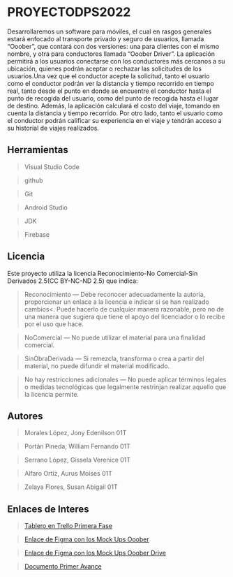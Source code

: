 # PROYECTODPS2022
Desarrollaremos un software para móviles, el cual en rasgos generales estará enfocado al transporte privado y seguro de usuarios, llamada “Ooober”, que contará con dos versiones: una para clientes con el mismo nombre, y otra para conductores llamada “Ooober Driver”.
La aplicación permitirá a los usuarios conectarse con los conductores más cercanos a su ubicación, quienes podrán aceptar o rechazar las solicitudes de los usuarios.Una vez que el conductor acepte la solicitud, tanto el usuario como el conductor podrán ver la distancia y tiempo recorrido en tiempo real, tanto desde el punto en donde se encuentre el conductor hasta el punto de recogida del usuario, como del punto de recogida hasta el lugar de destino. Además, la aplicación calculará el costo del viaje, tomando en cuenta la distancia y tiempo recorrido.
Por otro lado, tanto el usuario como el conductor podrán calificar su experiencia en el viaje y tendrán acceso  a su historial de viajes realizados.

## Herramientas

>Visual Studio Code

>github

>Git

>Android Studio

>JDK

>Firebase

## Licencia

Este proyecto utiliza la licencia Reconocimiento-No Comercial-Sin Derivados 2.5(CC BY-NC-ND 2.5) que indica:

>Reconocimiento — Debe reconocer adecuadamente la autoría, proporcionar un enlace a la licencia e indicar si se han realizado cambios<. Puede hacerlo de cualquier manera razonable, pero no de una manera que sugiera que tiene el apoyo del licenciador o lo recibe por el uso que hace.

>NoComercial — No puede utilizar el material para una finalidad comercial.

>SinObraDerivada — Si remezcla, transforma o crea a partir del material, no puede difundir el material modificado.

>No hay restricciones adicionales — No puede aplicar términos legales o medidas tecnológicas que legalmente restrinjan realizar aquello que la licencia permite.

## Autores

>Morales López, Jony Edenilson 01T

>Portán Pineda, William Fernando 01T

>Serrano López, Gissela Verenice 01T

>Alfaro Ortiz, Aurus Moises 01T

>Zelaya Flores, Susan Abigail 01T

## Enlaces de Interes

> [Tablero en Trello Primera Fase](https://trello.com/invite/b/nqQe1tMi/ATTI8c9a92e37d09fd6bd6c3993fe9c5e66074F699F3/primera-fase)

> [Enlace de Figma con los Mock Ups Ooober](https://www.figma.com/proto/d5modQM7hS3zCsyasHf4Ph/Untitled?page-id=0%3A1&node-id=47%3A82&viewport=-1955%2C296%2C0.65&scaling=scale-down)

> [Enlace de Figma con los Mock Ups Ooober Drive](https://www.figma.com/file/d5modQM7hS3zCsyasHf4Ph/Untitled?node-id=3%3A28&t=aO9oDKsQCt5endiM-1)

> [Documento Primer Avance](https://drive.google.com/file/d/1E_lgPc7cNiLXpOvKuuJ0yXaOEGhIrH6T/view?usp=sharing)
